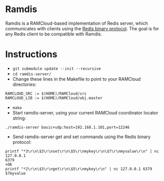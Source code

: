Ramdis
======
Ramdis is a RAMCloud-based implementation of Redis server, which communicates
with clients using the [Redis binary
protocol](http://redis.io/topics/protocol). The goal is for any Redis client to
be compatible with Ramdis.

# Instructions
* `git submodule update --init --recursive`
* `cd ramdis-server/`
* Change these lines in the Makefile to point to your RAMCloud directories:
```
RAMCLOUD_SRC := $(HOME)/RAMCloud/src
RAMCLOUD_LIB := $(HOME)/RAMCloud/obj.master
```
* `make`
* Start ramdis-server, using your current RAMCloud coordinator locator string:
```
./ramdis-server basic+udp:host=192.168.1.101,port=12246
```
* Send ramdis-server get and set commands using the Redis binary protocol:
```
printf "*3\r\n\$3\r\nset\r\n\$5\r\nmykey\r\n\$7\r\nmyvalue\r\n" | nc 127.0.0.1
6379
+OK
printf "*2\r\n\$3\r\nget\r\n\$5\r\nmykey\r\n" | nc 127.0.0.1 6379
$7myvalue
```
